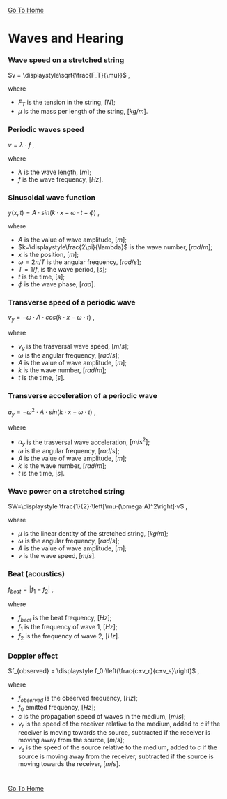 [Go To Home](https://github.com/melchiorrecaruso/ADimRT)

# Waves and Hearing

### Wave speed on a stretched string

$v = \displaystyle\sqrt{\frac{F_T}{\mu}}$ ,

where 

- $F_T$ is the tension in the string, $[N]$;
- $\mu$ is the mass per length of the string, $[kg/m]$.

### Periodic waves speed

$v = \displaystyle\lambda⋅f$ ,

where

- $\lambda$ is the wave length, $[m]$;
- $f$ is the wave frequency, $[Hz]$.

### Sinusoidal wave function

$y(x,t)=A⋅sin(k⋅x-\omega ⋅t - \phi)$ ,

where
- $A$ is the value of wave amplitude, $[m]$;
- $k=\displaystyle\frac{2\pi}{\lambda}$ is the wave number, $[rad/m]$;
- $x$ is the position, $[m]$;
- $ω=\displaystyle {2\pi}/{T}$ is the angular frequency, $[rad/s]$;
- $T=\displaystyle 1/f$, is the wave period, $[s]$;
- $t$ is the time, $[s]$;
- $\phi$ is the wave phase, $[rad]$.

### Transverse speed of a periodic wave

$v_y=-\omega ⋅A⋅cos(k⋅x-\omega⋅t)$ ,

where

- $v_y$ is the trasversal wave speed, $[m/s]$;
- $ω$ is the angular frequency, $[rad/s]$;
- $A$ is the value of wave amplitude, $[m]$;
- $k$ is the wave number, $[rad/m]$;
- $t$ is the time, $[s]$.

### Transverse acceleration of a periodic wave

$a_y=-\omega^2  ⋅A⋅sin(k⋅x-\omega⋅t)$ ,

where

- $a_y$ is the trasversal wave acceleration, $[m/s^2]$;
- $ω$ is the angular frequency, $[rad/s]$;
- $A$ is the value of wave amplitude, $[m]$;
- $k$ is the wave number, $[rad/m]$;
- $t$ is the time, $[s]$.

### Wave power on a stretched string

$W=\displaystyle \frac{1}{2}⋅\left[\mu⋅(\omega⋅A)^2\right]⋅v$ ,

where

- $\mu$ is the linear dentity of the stretched string, $[kg/m]$;
- $ω$ is the angular frequency, $[rad/s]$;
- $A$ is the value of wave amplitude, $[m]$;
- $v$ is the wave speed, $[m/s]$.

### Beat (acoustics)

$f_{beat} = |f_1-f_2|$ ,

where
- $f_{beat}$ is the beat frequency, $[Hz]$;
- $f_1$ is the frequency of wave 1, $[Hz]$;
- $f_2$ is the frequency of wave 2, $[Hz]$.

### Doppler effect

$f_{observed} = \displaystyle f_0⋅\left(\frac{c±v_r}{c±v_s}\right)$ ,

where

- $f_{observed}$ is the observed frequency, $[Hz]$;
- $f_0$  emitted frequency, $[Hz]$;
- $c$ is the propagation speed of waves in the medium, $[m/s]$;
- $v_r$  is the speed of the receiver relative to the medium, added to $c$ if the receiver is moving towards the source, subtracted if the receiver is moving away from the source, $[m/s]$;
- $v_s$ is the speed of the source relative to the medium, added to $c$ if the source is moving away from the receiver, subtracted if the source is moving towards the receiver, $[m/s]$.

#
[Go To Home](https://github.com/melchiorrecaruso/ADimRT)